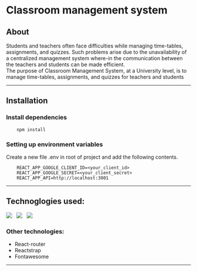 # Classroom management system

## About

Students and teachers often face difficulties while managing time-tables, assignments, and quizzes. Such problems arise due to the unavailability of a centralized management system where-in the communication between the teachers and students can be made efficient. <br>
The purpose of Classroom Management System, at a University level, is to manage time-tables, assignments, and quizzes for teachers and students

<hr>

## Installation


### Install dependencies

```
    npm install
```

### Setting up environment variables

Create a new file .env in root of project and add the following contents.

```
    REACT_APP_GOOGLE_CLIENT_ID=<your_client_id>
    REACT_APP_GOOGLE_SECRET=<your_client_secret>
    REACT_APP_API=http://localhost:3001
```

<hr>

## Technoglogies used:

<img src="https://img.icons8.com/plasticine/48/000000/react.png"/> &nbsp; <img src="https://img.icons8.com/color/48/000000/redux.png"/> &nbsp; <img src="https://img.icons8.com/color/48/000000/bootstrap.png"/>

### Other technologies:

-  React-router
-  Reactstrap
-  Fontawesome
<hr>
